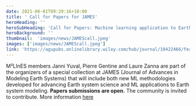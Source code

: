 ```yaml
---
date: 2021-06-01T09:29:16+10:00
title: ' Call for Papers for JAMES'
heroHeading: ''
heroSubHeading: 'Call for Papers: Machine learning application to Earth system modeling'
heroBackground: ''
thumbnail:  'images/news/JAMEScall.jpeg'
images: ['images/news/JAMEScall.jpeg']
link: 'https://agupubs.onlinelibrary.wiley.com/hub/journal/19422466/features/call-for-papers'
---
```


M²LInES members Janni Yuval, Pierre Gentine and Laure Zanna are part of the organizers of a special collection at JAMES (Journal of Advances in Modeling Earth Systems) that will include both new ML methodologies developed for advancing Earth system science and ML applications to Earth system modeling.
**Papers submissions are open.** The community is invited to contribute. More information [here](https://agupubs.onlinelibrary.wiley.com/hub/journal/19422466/features/call-for-papers)
